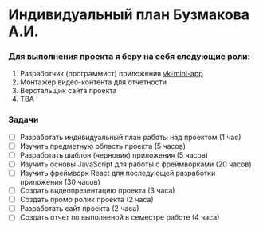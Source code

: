 # Индивидуальный план Бузмакова А.И.


### Для выполнения проекта я беру на себя следующие роли:
1) Разработчик (программист) приложения [vk-mini-app](https://github.com/k3k1488/vk-mini-app)
2) Монтажер видео-контента для отчетности
3) Верстальщик сайта проекта 
4) TBA

### Задачи
- [ ] Разработать индивидуальный план работы над проектом (1 час)
- [ ] Изучить предметную область проекта (5 часов)
- [ ] Разработать шаблон (черновик) приложения (5 часов)
- [ ] Изучить основы JavaScript для работы с фреймворками (20 часов)
- [ ] Изучить фреймворк React для последующей разработки приложения (30 часов)
- [ ] Создать видеопрезентацию проекта (3 часа)
- [ ] Создать промо ролик проекта (2 часа)
- [ ] Разработать сайт проекта (2 часа)
- [ ] Создать отчет по выполненой в семестре работе (4 часа)
